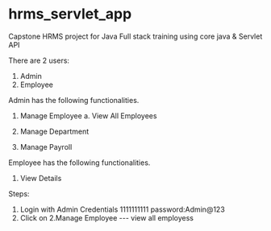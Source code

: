 # hrms_servlet_app
Capstone HRMS project for Java Full stack training using core java & Servlet API

There are 2 users:
1. Admin
2. Employee

Admin has the following functionalities.
1. Manage Employee
   a.  View All Employees
2. Manage Department

3. Manage Payroll

Employee has the following functionalities.
1. View Details


Steps:
1. Login with Admin Credentials 1111111111 password:Admin@123
2. Click on 2.Manage Employee --- view all employess
